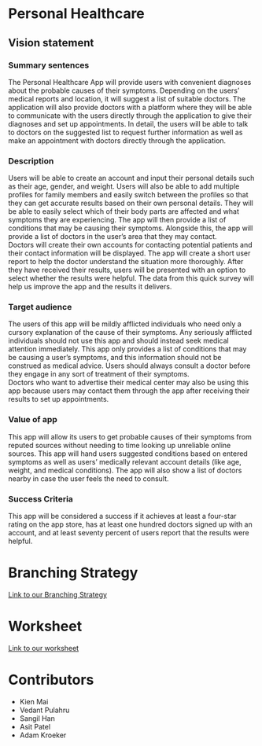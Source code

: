 # Personal Healthcare

## Vision statement

### Summary sentences

The Personal Healthcare App will provide users with convenient diagnoses about the probable causes of their symptoms. Depending on the users’ medical reports and location, it will suggest a list of suitable doctors. The application will also provide doctors with a platform where they will be able to communicate with the users directly through the application to give their diagnoses and set up appointments. In detail, the users will be able to talk to doctors on the suggested list to request further information as well as make an appointment with doctors directly through the application. 

### Description

Users will be able to create an account and input their personal details such as their age, gender, and weight. Users will also be able to add multiple profiles for family members and easily switch between the profiles so that they can get accurate results based on their own personal details. 
They will be able to easily select which of their body parts are affected and what symptoms they are experiencing. The app will then provide a list of conditions that may be causing their symptoms. Alongside this, the app will provide a list of doctors in the user’s area that they may contact.  
Doctors will create their own accounts for contacting potential patients and their contact information will be displayed. The app will create a short user report to help the doctor understand the situation more thoroughly. 
After they have received their results, users will be presented with an option to select whether the results were helpful. The data from this quick survey will help us improve the app and the results it delivers.  

### Target audience

The users of this app will be mildly afflicted individuals who need only a cursory explanation of the cause of their symptoms. Any seriously afflicted individuals should not use this app and should instead seek medical attention immediately. This app only provides a list of conditions that may be causing a user’s symptoms, and this information should not be construed as medical advice. Users should always consult a doctor before they engage in any sort of treatment of their symptoms.  
Doctors who want to advertise their medical center may also be using this app because users may contact them through the app after receiving their results to set up appointments. 

### Value of app

This app will allow its users to get probable causes of their symptoms from reputed sources without needing to time looking up unreliable online sources. This app will hand users suggested conditions based on entered symptoms as well as users’ medically relevant account details (like age, weight, and medical conditions). The app will also show a list of doctors nearby in case the user feels the need to consult. 

### Success Criteria

This app will be considered a success if it achieves at least a four-star rating on the app store, has at least one hundred doctors signed up with an account, and at least seventy percent of users report that the results were helpful. 

# Branching Strategy

[Link to our Branching Strategy](Iteration1_documents/branching_strategy.md)

# Worksheet

[Link to our worksheet](Iteration1_documents/i1_worksheet.md)

# Contributors
- Kien Mai
- Vedant Pulahru
- Sangil Han
- Asit Patel
- Adam Kroeker
 
